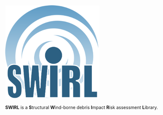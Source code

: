# <img src="/docs/logo/SWIRL_logo.png?raw=true" width="300" align="center" alt="SWIRL"/>

**SWIRL** is a **S**tructural **W**ind-borne debris **I**mpact **R**isk assessment **L**ibrary.

